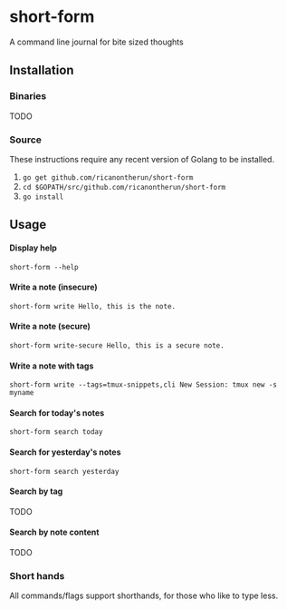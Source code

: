 # short-form

A command line journal for bite sized thoughts

## Installation

### Binaries
TODO

### Source
These instructions require any recent version of Golang to be installed.

1. `go get github.com/ricanontherun/short-form`
2. `cd $GOPATH/src/github.com/ricanontherun/short-form`
3. `go install`

## Usage

#### Display help
`short-form --help`

#### Write a note (insecure)
```
short-form write Hello, this is the note.
```

#### Write a note (secure)
```
short-form write-secure Hello, this is a secure note.
```

#### Write a note with tags
```
short-form write --tags=tmux-snippets,cli New Session: tmux new -s myname 
```

#### Search for today's notes
```
short-form search today
```

#### Search for yesterday's notes
```
short-form search yesterday
```

#### Search by tag
TODO

#### Search by note content
TODO

### Short hands
All commands/flags support shorthands, for those who like to type less.
